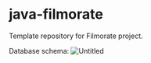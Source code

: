 # java-filmorate
Template repository for Filmorate project.

Database schema:
![Untitled](https://github.com/Terofitus/java-filmorate/assets/118897418/0febd7a3-f694-484d-93c7-26f8915ef85c)